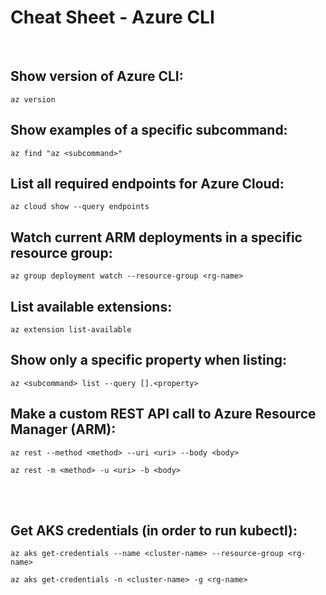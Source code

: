 # Cheat Sheet - Azure CLI

<br>

## Show version of Azure CLI:
```shell
az version
```

## Show examples of a specific subcommand:
```shell
az find "az <subcommand>"
```

## List all required endpoints for Azure Cloud:
```shell
az cloud show --query endpoints
```

## Watch current ARM deployments in a specific resource group:
```shell
az group deployment watch --resource-group <rg-name>
```

## List available extensions:
```shell
az extension list-available
```

## Show only a specific property when listing:
```shell
az <subcommand> list --query [].<property>
```

## Make a custom REST API call to Azure Resource Manager (ARM):
```shell
az rest --method <method> --uri <uri> --body <body>

az rest -m <method> -u <uri> -b <body>
```

<br><br>

## Get AKS credentials (in order to run kubectl):
```shell
az aks get-credentials --name <cluster-name> --resource-group <rg-name>

az aks get-credentials -n <cluster-name> -g <rg-name>
```

<!-- 
## FYLL PÅ! Kolla igenom om fler vettiga extensions! az aks användbara! Även allt som rör deploy!
-->